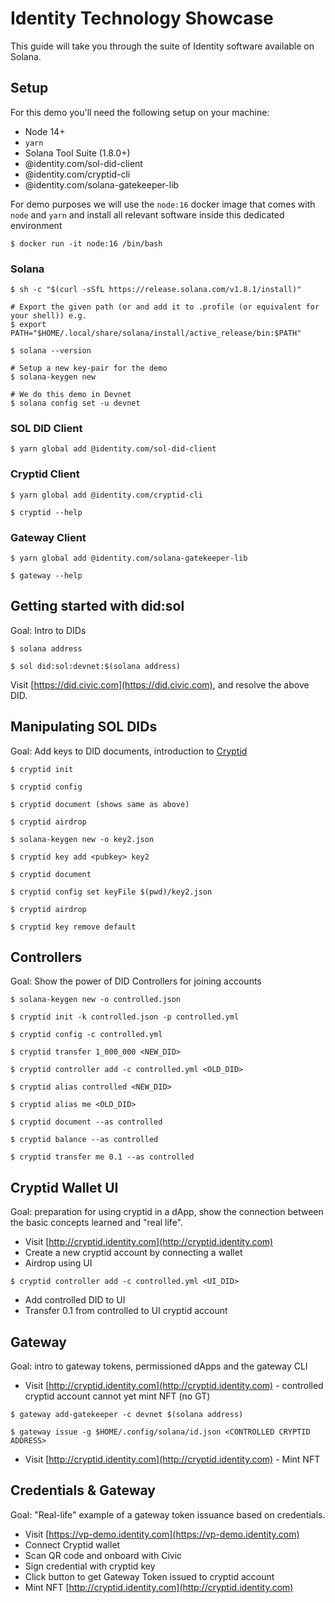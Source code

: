 # Identity Technology Showcase

This guide will take you through the suite of Identity software available on Solana.

## Setup

For this demo you'll need the following setup on your machine:
- Node 14+
- `yarn`
- Solana Tool Suite (1.8.0+)
- @identity.com/sol-did-client
- @identity.com/cryptid-cli
- @identity.com/solana-gatekeeper-lib

For demo purposes we will use the `node:16` docker image that comes with `node` and `yarn` 
and install all relevant software inside this dedicated environment

```shell
$ docker run -it node:16 /bin/bash
```


### Solana

```shell
$ sh -c "$(curl -sSfL https://release.solana.com/v1.8.1/install)"

# Export the given path (or and add it to .profile (or equivalent for your shell)) e.g.
$ export PATH="$HOME/.local/share/solana/install/active_release/bin:$PATH"

$ solana --version

# Setup a new key-pair for the demo
$ solana-keygen new

# We do this demo in Devnet
$ solana config set -u devnet
```

### SOL DID Client
```shell
$ yarn global add @identity.com/sol-did-client
```

### Cryptid Client
```shell
$ yarn global add @identity.com/cryptid-cli

$ cryptid --help
```

### Gateway Client
```shell
$ yarn global add @identity.com/solana-gatekeeper-lib

$ gateway --help
```

## Getting started with did:sol

Goal: Intro to DIDs

```shell
$ solana address

$ sol did:sol:devnet:$(solana address)
```

Visit [https://did.civic.com](https://did.civic.com), and resolve the above DID.


## Manipulating SOL DIDs

Goal: Add keys to DID documents, introduction to [Cryptid](https://github.com/identity-com/cryptid)

```shell
$ cryptid init

$ cryptid config

$ cryptid document (shows same as above)

$ cryptid airdrop

$ solana-keygen new -o key2.json

$ cryptid key add <pubkey> key2

$ cryptid document

$ cryptid config set keyFile $(pwd)/key2.json

$ cryptid airdrop

$ cryptid key remove default
```

## Controllers


Goal: Show the power of DID Controllers for joining accounts

```shell
$ solana-keygen new -o controlled.json

$ cryptid init -k controlled.json -p controlled.yml

$ cryptid config -c controlled.yml

$ cryptid transfer 1_000_000 <NEW_DID>

$ cryptid controller add -c controlled.yml <OLD_DID>

$ cryptid alias controlled <NEW_DID>

$ cryptid alias me <OLD_DID>

$ cryptid document --as controlled

$ cryptid balance --as controlled

$ cryptid transfer me 0.1 --as controlled
```

## Cryptid Wallet UI

Goal: preparation for using cryptid in a dApp, show the connection between the basic concepts learned and "real life".

- Visit [http://cryptid.identity.com](http://cryptid.identity.com)
- Create a new cryptid account by connecting a wallet
- Airdrop using UI

```shell
$ cryptid controller add -c controlled.yml <UI_DID>
```

- Add controlled DID to UI
- Transfer 0.1 from controlled to UI cryptid account

## Gateway


Goal: intro to gateway tokens, permissioned dApps and the gateway CLI

- Visit [http://cryptid.identity.com](http://cryptid.identity.com) - controlled cryptid account cannot yet mint NFT (no GT)

```shell
$ gateway add-gatekeeper -c devnet $(solana address)

$ gateway issue -g $HOME/.config/solana/id.json <CONTROLLED CRYPTID ADDRESS>
```

- Visit [http://cryptid.identity.com](http://cryptid.identity.com) - Mint NFT

## Credentials & Gateway

Goal: "Real-life" example of a gateway token issuance based on credentials.

- Visit [https://vp-demo.identity.com](https://vp-demo.identity.com)
- Connect Cryptid wallet
- Scan QR code and onboard with Civic
- Sign credential with cryptid key
- Click button to get Gateway Token issued to cryptid account
- Mint NFT [http://cryptid.identity.com](http://cryptid.identity.com)